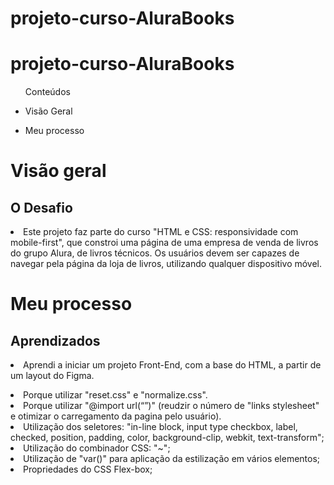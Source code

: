# projeto-curso-AluraBooks

<h1> projeto-curso-AluraBooks </h1>

<ul>Conteúdos
  <li><p>Visão Geral</p></li> 
    <li><p>Meu processo</p></li>
  
  </ul>

<h1>Visão geral</>

   <h2>O Desafio</h2>
  <li>Este projeto faz parte do curso "HTML e CSS: responsividade com mobile-first", que constroi uma página de uma empresa de venda de livros do grupo Alura, de livros técnicos. Os usuários devem ser capazes de navegar pela página da loja de livros, utilizando qualquer dispositivo móvel.</li>
  
 
<h1>Meu processo</>
  <h2>Aprendizados</h2>
  
  <li>Aprendi a iniciar um projeto Front-End, com a base do HTML, a partir de um layout do Figma.</p>
  </li>
  <li>Porque utilizar "reset.css" e "normalize.css".</li>
  <li>Porque utilizar "@import url(“”)" (reudzir o número de "links stylesheet" e otimizar o carregamento da pagina pelo usuário).</li>
  <li>Utilização dos seletores: "in-line block, input type checkbox, label, checked, position, padding, color, background-clip, webkit, text-transform";</li>
  <li>Utilização do combinador CSS: "~";</li>
  <li>Utilização de "var()" para aplicação da estilização em vários elementos;</li>
  <li>Propriedades do CSS Flex-box;</li>



